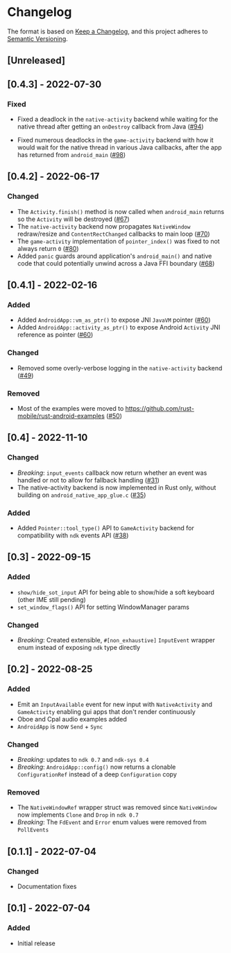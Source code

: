 <!-- markdownlint-disable MD022 MD024 MD032  -->

# Changelog
The format is based on [Keep a Changelog](https://keepachangelog.com/en/1.0.0/),
and this project adheres to [Semantic Versioning](https://semver.org/spec/v2.0.0.html).

## [Unreleased]

## [0.4.3] - 2022-07-30
### Fixed
- Fixed a deadlock in the `native-activity` backend while waiting for the native thread after getting an `onDestroy` callback from Java ([#94](https://github.com/rust-mobile/android-activity/pull/94))

- Fixed numerous deadlocks in the `game-activity` backend with how it would wait for the native thread in various Java callbacks, after the app has returned from `android_main` ([#98](https://github.com/rust-mobile/android-activity/pull/98))

## [0.4.2] - 2022-06-17
### Changed
- The `Activity.finish()` method is now called when `android_main` returns so the `Activity` will be destroyed ([#67](https://github.com/rust-mobile/android-activity/issues/67))
- The `native-activity` backend now propagates `NativeWindow` redraw/resize and `ContentRectChanged` callbacks to main loop ([#70](https://github.com/rust-mobile/android-activity/pull/70))
- The `game-activity` implementation of `pointer_index()` was fixed to not always return `0` ([#80](https://github.com/rust-mobile/android-activity/pull/84))
- Added `panic` guards around application's `android_main()` and native code that could potentially unwind across a Java FFI boundary ([#68](https://github.com/rust-mobile/android-activity/pull/68))

## [0.4.1] - 2022-02-16
### Added
- Added `AndroidApp::vm_as_ptr()` to expose JNI `JavaVM` pointer ([#60](https://github.com/rust-mobile/android-activity/issues/60))
- Added `AndroidApp::activity_as_ptr()` to expose Android `Activity` JNI reference as pointer ([#60](https://github.com/rust-mobile/android-activity/issues/60))
### Changed
- Removed some overly-verbose logging in the `native-activity` backend ([#49](https://github.com/rust-mobile/android-activity/pull/49))
### Removed
- Most of the examples were moved to https://github.com/rust-mobile/rust-android-examples ([#50](https://github.com/rust-mobile/android-activity/pull/50))

## [0.4] - 2022-11-10
### Changed
- *Breaking*: `input_events` callback now return whether an event was handled or not to allow for fallback handling ([#31](https://github.com/rust-mobile/android-activity/issues/31))
- The native-activity backend is now implemented in Rust only, without building on `android_native_app_glue.c` ([#35](https://github.com/rust-mobile/android-activity/pull/35))
### Added
- Added `Pointer::tool_type()` API to `GameActivity` backend for compatibility with `ndk` events API ([#38](https://github.com/rust-mobile/android-activity/pull/38))

## [0.3] - 2022-09-15
### Added
- `show/hide_sot_input` API for being able to show/hide a soft keyboard (other IME still pending)
- `set_window_flags()` API for setting WindowManager params
### Changed
- *Breaking*: Created extensible, `#[non_exhaustive]` `InputEvent` wrapper enum instead of exposing `ndk` type directly

## [0.2] - 2022-08-25
### Added
- Emit an `InputAvailable` event for new input with `NativeActivity` and `GameActivity`
  enabling gui apps that don't render continuously
- Oboe and Cpal audio examples added
- `AndroidApp` is now `Send` + `Sync`
### Changed
- *Breaking*: updates to `ndk 0.7` and `ndk-sys 0.4`
- *Breaking*: `AndroidApp::config()` now returns a clonable `ConfigurationRef` instead of a deep `Configuration` copy
### Removed
- The `NativeWindowRef` wrapper struct was removed since `NativeWindow` now implements `Clone` and `Drop` in `ndk 0.7`
- *Breaking*: The `FdEvent` and `Error` enum values were removed from `PollEvents`

## [0.1.1] - 2022-07-04
### Changed
- Documentation fixes

## [0.1] - 2022-07-04
### Added
- Initial release